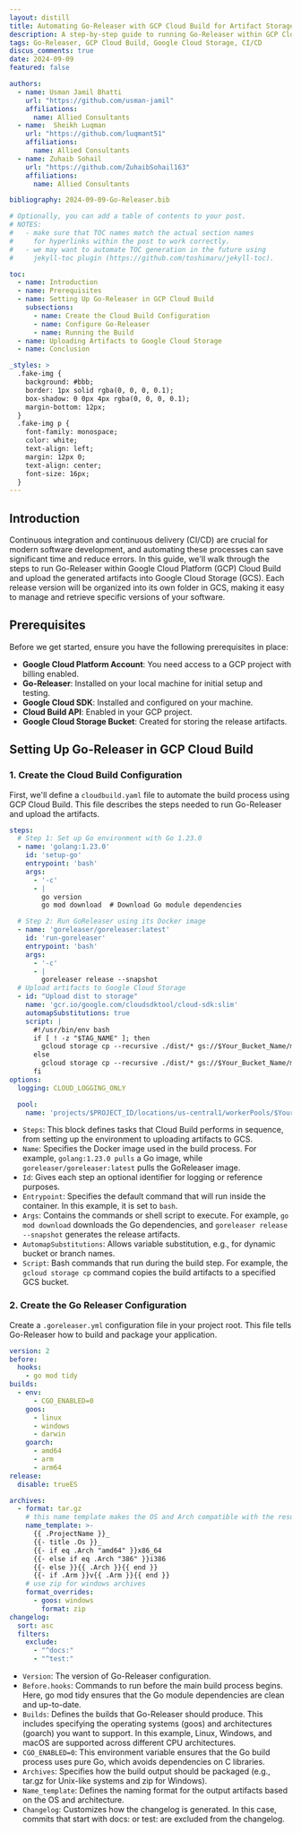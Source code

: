 ```yaml
---
layout: distill
title: Automating Go-Releaser with GCP Cloud Build for Artifact Storage
description: A step-by-step guide to running Go-Releaser within GCP Cloud Build and uploading generated artifacts to Google Cloud Storage, organized by version.
tags: Go-Releaser, GCP Cloud Build, Google Cloud Storage, CI/CD
discus_comments: true
date: 2024-09-09
featured: false

authors:
  - name: Usman Jamil Bhatti
    url: "https://github.com/usman-jamil"
    affiliations:
      name: Allied Consultants
  - name:  Sheikh Luqman
    url: "https://github.com/luqmant51"
    affiliations:
      name: Allied Consultants
  - name: Zuhaib Sohail
    url: "https://github.com/ZuhaibSohail163"
    affiliations:
      name: Allied Consultants

bibliography: 2024-09-09-Go-Releaser.bib

# Optionally, you can add a table of contents to your post.
# NOTES:
#   - make sure that TOC names match the actual section names
#     for hyperlinks within the post to work correctly.
#   - we may want to automate TOC generation in the future using
#     jekyll-toc plugin (https://github.com/toshimaru/jekyll-toc).

toc:
  - name: Introduction
  - name: Prerequisites
  - name: Setting Up Go-Releaser in GCP Cloud Build
    subsections:
      - name: Create the Cloud Build Configuration
      - name: Configure Go-Releaser
      - name: Running the Build
  - name: Uploading Artifacts to Google Cloud Storage
  - name: Conclusion

_styles: >
  .fake-img {
    background: #bbb;
    border: 1px solid rgba(0, 0, 0, 0.1);
    box-shadow: 0 0px 4px rgba(0, 0, 0, 0.1);
    margin-bottom: 12px;
  }
  .fake-img p {
    font-family: monospace;
    color: white;
    text-align: left;
    margin: 12px 0;
    text-align: center;
    font-size: 16px;
  }
---
```


## Introduction

Continuous integration and continuous delivery (CI/CD) are crucial for modern software development, and automating these processes can save significant time and reduce errors. In this guide, we'll walk through the steps to run Go-Releaser within Google Cloud Platform (GCP) Cloud Build and upload the generated artifacts into Google Cloud Storage (GCS). Each release version will be organized into its own folder in GCS, making it easy to manage and retrieve specific versions of your software.

## Prerequisites

Before we get started, ensure you have the following prerequisites in place:

- **Google Cloud Platform Account**: You need access to a GCP project with billing enabled.
- **Go-Releaser**: Installed on your local machine for initial setup and testing.
- **Google Cloud SDK**: Installed and configured on your machine.
- **Cloud Build API**: Enabled in your GCP project.
- **Google Cloud Storage Bucket**: Created for storing the release artifacts.

## Setting Up Go-Releaser in GCP Cloud Build

### 1. Create the Cloud Build Configuration

First, we'll define a `cloudbuild.yaml` file to automate the build process using GCP Cloud Build. This file describes the steps needed to run Go-Releaser and upload the artifacts.


```yaml
steps:
  # Step 1: Set up Go environment with Go 1.23.0
  - name: 'golang:1.23.0'
    id: 'setup-go'
    entrypoint: 'bash'
    args:
      - '-c'
      - |
        go version
        go mod download  # Download Go module dependencies

  # Step 2: Run GoReleaser using its Docker image
  - name: 'goreleaser/goreleaser:latest'
    id: 'run-goreleaser'
    entrypoint: 'bash'
    args:
      - '-c'
      - |
        goreleaser release --snapshot
  # Upload artifacts to Google Cloud Storage
  - id: "Upload dist to storage"
    name: 'gcr.io/google.com/cloudsdktool/cloud-sdk:slim'
    automapSubstitutions: true
    script: |
      #!/usr/bin/env bash
      if [ ! -z "$TAG_NAME" ]; then
        gcloud storage cp --recursive ./dist/* gs://$Your_Bucket_Name/main/$TAG_NAME/
      else
        gcloud storage cp --recursive ./dist/* gs://$Your_Bucket_Name/main/dist/
      fi
options:
  logging: CLOUD_LOGGING_ONLY

  pool:
    name: 'projects/$PROJECT_ID/locations/us-central1/workerPools/$Your_Private_Pool_Name'
```
- `Steps`: This block defines tasks that Cloud Build performs in sequence, from setting up the environment to uploading artifacts to GCS.
- `Name`: Specifies the Docker image used in the build process. For example, `golang:1.23.0 pulls` a Go image, while `goreleaser/goreleaser:latest` pulls the GoReleaser image.
- `Id`: Gives each step an optional identifier for logging or reference purposes.
- `Entrypoint`: Specifies the default command that will run inside the container. In this example, it is set to `bash`.
- `Args`: Contains the commands or shell script to execute. For example, `go mod download` downloads the Go dependencies, and `goreleaser release --snapshot` generates the release artifacts.
- `AutomapSubstitutions`: Allows variable substitution, e.g., for dynamic bucket or branch names.
- `Script`: Bash commands that run during the build step. For example, the `gcloud storage cp` command copies the build artifacts to a specified GCS bucket.

### 2. Create the Go Releaser Configuration
Create a `.goreleaser.yml` configuration file in your project root. This file tells Go-Releaser how to build and package your application.

```yaml
version: 2
before:
  hooks:
    - go mod tidy
builds:
  - env:
      - CGO_ENABLED=0
    goos:
      - linux
      - windows
      - darwin
    goarch:
      - amd64
      - arm
      - arm64
release:
  disable: trueES

archives:
  - format: tar.gz
    # this name template makes the OS and Arch compatible with the results of `uname`.
    name_template: >-
      {{ .ProjectName }}_
      {{- title .Os }}_
      {{- if eq .Arch "amd64" }}x86_64
      {{- else if eq .Arch "386" }}i386
      {{- else }}{{ .Arch }}{{ end }}
      {{- if .Arm }}v{{ .Arm }}{{ end }}
    # use zip for windows archives
    format_overrides:
      - goos: windows
        format: zip
changelog:
  sort: asc
  filters:
    exclude:
      - "^docs:"
      - "^test:"
```
- `Version`: The version of Go-Releaser configuration.
- `Before.hooks`: Commands to run before the main build process begins. Here, go mod tidy ensures that the Go module dependencies are clean and up-to-date.
- `Builds`: Defines the builds that Go-Releaser should produce. This includes specifying the operating systems (goos) and architectures (goarch) you want to support. In this example, Linux, Windows, and macOS are supported across different CPU architectures.
- `CGO_ENABLED=0`: This environment variable ensures that the Go build process uses pure Go, which avoids dependencies on C libraries.
- `Archives`: Specifies how the build output should be packaged (e.g., tar.gz for Unix-like systems and zip for Windows).
- `Name_template`: Defines the naming format for the output artifacts based on the OS and architecture.
- `Changelog`: Customizes how the changelog is generated. In this case, commits that start with docs: or test: are excluded from the changelog.
